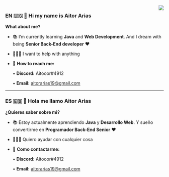 <img align='right' src="https://discord.c99.nl/widget/theme-4/454002606084194305.png"/>

### EN 🇺🇸 👋 Hi my name is Aitor Arias

<b>What about me?</b>

- 📚 I’m currently learning <b>Java</b> and <b>Web Development</b>. And I dream with being <b>Senior Back-End developer</b> ❤️

- 🙋🏽‍♂️ I want to help with anything

- 📩 <b>How to reach me:</b>

   • <b>Discord:</b> Aitooor#4912

   • <b>Email:</b> aitorarias19@gmail.com
<hr>

### ES 🇪🇸 👋 Hola me llamo Aitor Arias

<b>¿Quieres saber sobre mi?</b>

- 📚 Estoy actualmente aprendiendo <b>Java</b> y <b>Desarrollo Web</b>. Y sueño convertirme en <b>Programador Back-End Senior</b> ❤️

- 🙋🏽‍♂️ Quiero ayudar con cualquier cosa

- 📩 <b>Como contactarme:</b>

   • <b>Discord:</b> Aitooor#4912

   • <b>Email:</b> aitorarias19@gmail.com
